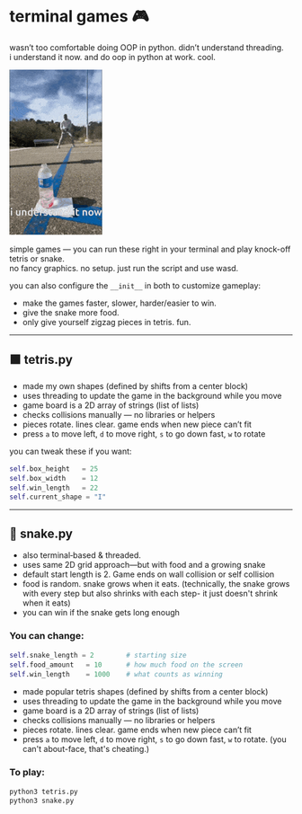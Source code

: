 # terminal games 🎮

wasn’t too comfortable doing OOP in python. didn’t understand threading.  
i understand it now. and do oop in python at work. cool.

![I understand it now](./i-understand-it-now-i-understand-it.gif)

simple games — you can run these right in your terminal and play knock-off tetris or snake.  
no fancy graphics. no setup. just run the script and use wasd.

you can also configure the `__init__` in both to customize gameplay:
- make the games faster, slower, harder/easier to win.
- give the snake more food.
- only give yourself zigzag pieces in tetris. fun.

---

## 🟩 tetris.py

- made my own shapes (defined by shifts from a center block)
- uses threading to update the game in the background while you move
- game board is a 2D array of strings (list of lists)
- checks collisions manually — no libraries or helpers
- pieces rotate. lines clear. game ends when new piece can’t fit
- press `a` to move left, `d` to move right, `s` to go down fast, `w` to rotate

you can tweak these if you want:
```python
self.box_height   = 25
self.box_width    = 12
self.win_length   = 22
self.current_shape = "I"
```
---

## 🐍 snake.py

- also terminal‑based & threaded.  
- uses same 2D grid approach—but with food and a growing snake  
- default start length is 2. Game ends on wall collision or self collision  
- food is random. snake grows when it eats. (technically, the snake grows with every step but also shrinks with each step- it just doesn't shrink when it eats) 
- you can win if the snake gets long enough  

### You can change:

```python
self.snake_length = 2        # starting size
self.food_amount   = 10      # how much food on the screen
self.win_length    = 1000    # what counts as winning
```

- made popular tetris shapes (defined by shifts from a center block)
- uses threading to update the game in the background while you move
- game board is a 2D array of strings (list of lists)
- checks collisions manually — no libraries or helpers
- pieces rotate. lines clear. game ends when new piece can’t fit
- press `a` to move left, `d` to move right, `s` to go down fast, `w` to rotate. (you can't about-face, that's cheating.)

### To play: 
```
python3 tetris.py 
python3 snake.py
```

